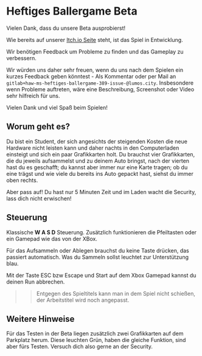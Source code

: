 # Heftiges Ballergame Beta

Vielen Dank, dass du unsere Beta ausprobierst!

Wie bereits auf unserer [Itch.io Seite](https://soerenh.itch.io/heftigesballergame) steht, ist das Spiel in Entwicklung.

Wir benötigen Feedback um Probleme zu finden und das Gameplay zu verbessern.

Wir würden uns daher sehr freuen, wenn du uns nach dem Spielen ein kurzes Feedback geben könntest - Als Kommentar oder per Mail an `gitlab+haw-ms-heftiges-ballergame-389-issue-@lumos.city`. Insbesondere wenn Probleme auftreten, wäre eine Beschreibung, Screenshot oder Video sehr hilfreich für uns.

Vielen Dank und viel Spaß beim Spielen!

## Worum geht es?

Du bist ein Student, der sich angesichts der steigenden Kosten die neue Hardware nicht leisten kann und daher nachts in den Computerladen einsteigt und sich ein paar Grafikkarten holt. Du brauchst vier Grafikkarten, die du jeweils aufsammelst und zu deinem Auto bringst, nach der vierten hast du es geschafft; du kannst aber immer nur eine Karte tragen; ob du eine trägst und wie viele du bereits ins Auto gepackt hast, siehst du immer oben rechts.

Aber pass auf! Du hast nur 5 Minuten Zeit und im Laden wacht die Security, lass dich nicht erwischen!

## Steuerung

Klassische **W A S D** Steuerung. Zusätzlich funktionieren die Pfeiltasten oder ein Gamepad wie das von der XBox.

Für das Aufsammeln oder Ablegen brauchst du keine Taste drücken, das passiert automatisch. Was du Sammeln sollst leuchtet zur Unterstützung blau.

Mit der Taste ESC bzw Escape und Start auf dem Xbox Gamepad kannst du deinen Run abbrechen.

>> Entgegen des Spieltitels kann man in dem Spiel nicht schießen, der Arbeitstitel wird noch angepasst.

## Weitere Hinweise

Für das Testen in der Beta liegen zusätzlich zwei Grafikkarten auf dem Parkplatz herum. Diese leuchten Grün, haben die gleiche Funktion, sind aber fürs Testen. Versuch dich also gerne an der Security.
